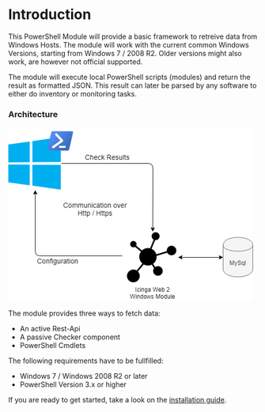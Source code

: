 Introduction
==============

This PowerShell Module will provide a basic framework to retreive data from Windows Hosts. The module will work with the current common Windows Versions, starting from Windows 7 / 2008 R2. Older versions might also work, are however not official supported.

The module will execute local PowerShell scripts (modules) and return the result as formatted JSON. This result can later be parsed by any software to either do inventory or monitoring tasks.

### Architecture

![Architecture](images/01_architecture/architecture.png)

The module provides three ways to fetch data:

* An active Rest-Api
* A passive Checker component
* PowerShell Cmdlets

The following requirements have to be fullfilled:

* Windows 7 / Windows 2008 R2 or later
* PowerShell Version 3.x or higher

If you are ready to get started, take a look on the [installation guide](02-Installation.md).